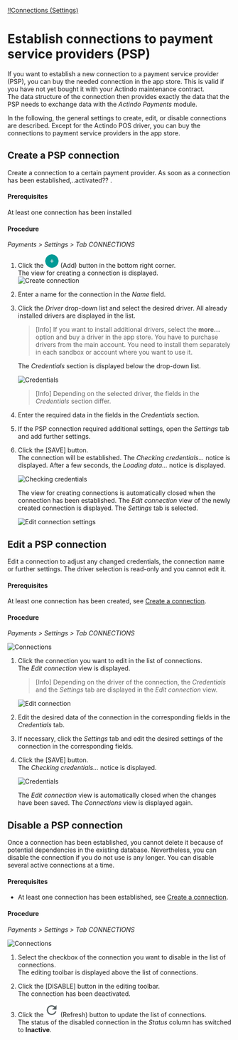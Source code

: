 [!!Connections (Settings)](../Integration/01_EstablishConnection.md)

# Establish connections to payment service providers (PSP)


If you want to establish a new connection to a payment service provider (PSP), you can buy the needed connection in the app store. This is valid if you have not yet bought it with your Actindo maintenance contract.<!---Stimmt das?-->   
The data structure of the connection then provides exactly the data that the PSP needs to exchange data with the *Actindo Payments* module.

In the following, the general settings to create, edit, 
or disable connections are described. Except for the Actindo POS driver, you can buy the connections to payment service providers in the app store.<!---???stimmt das?-->


## Create a PSP connection

Create a connection to a certain payment provider. As soon as a connection has been established,..activated?? <!---an initial synchronization will be triggered, which will transfer the entire data model of the connected payment provider to Actindo-->. 



#### Prerequisites
At least one connection has been installed
#### Procedure
*Payments > Settings > Tab CONNECTIONS*
<!--- ![Connection](../../Assets/Screenshots/Payments/Settings/Connections/Connections.png "[Connection]")--->
1.  Click the ![Add](../../Assets/Icons/Plus01.png "[Add]") (Add) button in the bottom right corner.   
    The view for creating a connection is displayed.   
    ![Create connection](../../Assets/Screenshots/Payments/Settings/Connections/CreateConnection.png "[Create connection]")
2.  Enter a name for the connection in the *Name* field.
3.  Click the *Driver* drop-down list and select the desired driver. 
   All already installed drivers are displayed in the list.   
   
     > [Info] If you want to install additional drivers, select the **more...** option and buy a driver in the app store. You have to purchase drivers from the main account. You need to install them separately in each sandbox or account where you want to use it.

     The *Credentials* section is displayed below the drop-down list.

    ![Credentials](../../Assets/Screenshots/Payments/Settings/Connections/Credentials.png "[Credentials]")
     > [Info] Depending on the selected driver, the fields in the *Credentials* section differ.

4. Enter the required data in the fields in the *Credentials* section.
5. If the PSP connection required additional settings, open the *Settings* tab and add further settings.

5. Click the [SAVE] button.   
    The connection will be established. The *Checking credentials...* notice is displayed. After a few seconds, the *Loading data...* notice is displayed.

    ![Checking credentials](../../Assets/Screenshots/Payments/Settings/Connections/CheckingCredentials.png "[Checking credentials]")

    The view for creating connections is automatically closed when the connection has been established. The *Edit connection* view of the newly created connection is displayed. The *Settings* tab is selected.

    ![Edit connection settings](../../Assets/Screenshots/Payments/Settings/Connections/EditConnectionSettings.png "[Edit connection settings]")   


## Edit a PSP connection

Edit a connection to adjust any changed credentials, the connection name or further settings. The driver selection is read-only and you cannot edit it.

#### Prerequisites

At least one connection has been created, see [Create a connection](#create-a-connection).

#### Procedure

*Payments > Settings > Tab CONNECTIONS*

![Connections](../../Assets/Screenshots/Payments/Settings/Connections/Connections.png "[Connections]")

1. Click the connection you want to edit in the list of connections.   
    The *Edit connection* view is displayed.

    > [Info] Depending on the driver of the connection, the *Credentials* and the *Settings* tab are displayed in the *Edit connection* view.

    ![Edit connection](../../Assets/Screenshots/Payments/Settings/Connections/EditConnectionCredentials.png "[Edit connection]")

2. Edit the desired data of the connection in the corresponding fields in the *Credentials* tab.

3. If necessary, click the *Settings* tab and edit the desired settings of the connection in the corresponding fields.

4. Click the [SAVE] button.   
    The *Checking credentials...* notice is displayed.

    ![Credentials](../../Assets/Screenshots/Payments/Settings/Connections/CheckingCredentials.png "[Credentials]")

    The *Edit connection* view is automatically closed when the changes have been saved. The *Connections* view is displayed again.



## Disable a PSP connection
Once a connection has been established, you cannot delete it because of potential dependencies in the existing database. Nevertheless, you can disable the connection if you do not use is any longer. You can disable several active connections at a time.

#### Prerequisites

- At least one connection has been established, see [Create a connection](#create-a-connection).


#### Procedure

*Payments > Settings > Tab CONNECTIONS*

![Connections](../../Assets/Screenshots/Payments/Settings/Connections/Connections.png "[Connections]")

1. Select the checkbox of the connection you want to disable in the list of connections.   
    The editing toolbar is displayed above the list of connections.

2. Click the [DISABLE] button in the editing toolbar.   
    The connection has been deactivated.

3. Click the ![Refresh](../../Assets/Icons/Refresh01.png "[Refresh]") (Refresh) button to update the list of connections.   
    The status of the disabled connection in the *Status* column has switched to **Inactive**.